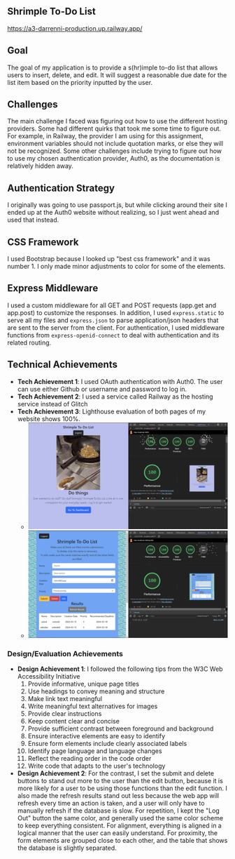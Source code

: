 ## Shrimple To-Do List

https://a3-darrenni-production.up.railway.app/

## Goal

The goal of my application is to provide a s(hr)imple to-do list that allows users to insert, delete, and edit. It will suggest a reasonable due date for the list item based on the priority inputted by the user.

## Challenges

The main challenge I faced was figuring out how to use the different hosting providers. Some had different quirks that took me some time to figure out. For example, in Railway, the provider I am using for this assignment, environment variables should not include quotation marks, or else they will not be recognized. Some other challenges include trying to figure out how to use my chosen authentication provider, Auth0, as the documentation is relatively hidden away.

## Authentication Strategy

I originally was going to use passport.js, but while clicking around their site I ended up at the Auth0 website without realizing, so I just went ahead and used that instead.

## CSS Framework

I used Bootstrap because I looked up "best css framework" and it was number 1. I only made minor adjustments to color for some of the elements.

## Express Middleware

I used a custom middleware for all GET and POST requests (app.get and app.post) to customize the responses. In addition, I used `express.static` to serve all my files and `express.json` to parse application/json headers that are sent to the server from the client. For authentication, I used middleware functions from `express-openid-connect` to deal with authentication and its related routing.

## Technical Achievements
- **Tech Achievement 1**: I used OAuth authentication with Auth0. The user can use either Github or username  and password to log in.
- **Tech Achievement 2**: I used a service called Railway as the hosting service instead of Glitch
- **Tech Achievement 3**: Lighthouse evaluation of both pages of my website shows 100%.
  - ![page 1 Lighthouse](/page1Lighthouse.png)
  - ![page 2 Lighhouse](/page2Lighthouse.png)

### Design/Evaluation Achievements
- **Design Achievement 1**: I followed the following tips from the W3C Web Accessibility Initiative
  1. Provide informative, unique page titles
  2. Use headings to convey meaning and structure
  3. Make link text meaningful
  4. Write meaningful text alternatives for images
  5. Provide clear instructions
  6. Keep content clear and concise
  7. Provide sufficient contrast between foreground and background
  8. Ensure interactive elements are easy to identify
  9. Ensure form elements include clearly associated labels
  10. Identify page language and language changes
  11. Reflect the reading order in the code order
  12. Write code that adapts to the user's technology
- **Design Achievement 2**: For the contrast, I set the submit and delete buttons to stand out more to the user than the edit button, because it is more likely for a user to be using those functions than the edit function. I also made the refresh results stand out less because the web app will refresh every time an action is taken, and a user will only have to manually refresh if the database is slow. For repetition, I kept the "Log Out" button the same color, and generally used the same color scheme to keep everything consistent. For alignment, everything is aligned in a logical manner that the user can easily understand. For proximity, the form elements are grouped close to each other, and the table that shows the database is slightly separated.